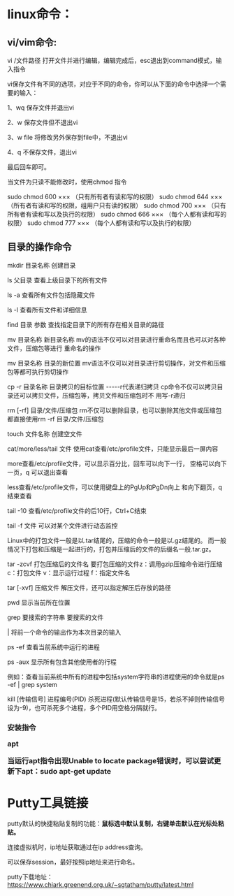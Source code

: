 # linux命令：

## vi/vim命令:

vi /文件路径 打开文件并进行编辑，编辑完成后，esc退出到command模式，输入指令

vi保存文件有不同的选项，对应于不同的命令，你可以从下面的命令中选择一个需要的输入：

1、wq 保存文件并退出vi

2、w 保存文件但不退出vi

3、w file 将修改另外保存到file中，不退出vi

4、q 不保存文件，退出vi

最后回车即可。

当文件为只读不能修改时，使用chmod 指令

sudo chmod 600 ××× （只有所有者有读和写的权限）
sudo chmod 644 ××× （所有者有读和写的权限，组用户只有读的权限）
sudo chmod 700 ××× （只有所有者有读和写以及执行的权限）
sudo chmod 666 ××× （每个人都有读和写的权限）
sudo chmod 777 ××× （每个人都有读和写以及执行的权限）

## 目录的操作命令

mkdir 目录名称                              创建目录

ls 父目录				                        查看上级目录下的所有文件

ls  -a 					                         查看所有文件包括隐藏文件

ls -l  				                              查看所有文件和详细信息

find 目录 参数                               查找指定目录下的所有存在相关目录的路径

mv 目录名称 新目录名称              mv的语法不仅可以对目录进行重命名而且也可以对各种文件，压缩包等进行 重命名的操作

mv 目录名称 目录的新位置          mv语法不仅可以对目录进行剪切操作，对文件和压缩包等都可执行剪切操作

cp -r 目录名称                             目录拷贝的目标位置 -----r代表递归拷贝   cp命令不仅可以拷贝目录还可以拷贝文件，压缩包等，拷贝文件和压缩包时不 用写-r递归

rm [-rf] 目录/文件/压缩包             rm不仅可以删除目录，也可以删除其他文件或压缩包都直接使用rm -rf 目录/文件/压缩包

touch 文件名称                           创建空文件

cat/more/less/tail 文件                使用cat查看/etc/profile文件，只能显示最后一屏内容

more查看/etc/profile文件，可以显示百分比，回车可以向下一行， 空格可以向下一页，q 可以退出查看

less查看/etc/profile文件，可以使用键盘上的PgUp和PgDn向上 和向下翻页，q结束查看

tail -10                                       查看/etc/profile文件的后10行，Ctrl+C结束 

tail -f 文件                                  可以对某个文件进行动态监控                                                                                                                                                                                                                                                                                                                                                                                                                                                                                                                                                                                                                                                                                                                                                                                                                                                                                                                                                                                                                                                                                                                                                                                                                                                                                                                                                                                                                                                                                                                                                                                                                                                                                                                                                                                                                                                                                                                                                                                                                                                                                                                                                                                                                                                                                                                                                                                                                                                                                                                                                                                                                                                                                                                                                                                                                                                                                                                                                                                                                   

Linux中的打包文件一般是以.tar结尾的，压缩的命令一般是以.gz结尾的。
而一般情况下打包和压缩是一起进行的，打包并压缩后的文件的后缀名一般.tar.gz。

tar -zcvf 打包压缩后的文件名    要打包压缩的文件z：调用gzip压缩命令进行压缩
c：打包文件      v：显示运行过程     f：指定文件名

tar [-xvf] 压缩文件                      解压文件，还可以指定解压后存放的路径

pwd                                         显示当前所在位置

grep 要搜索的字符串 要搜索的文件

| 将前一个命令的输出作为本次目录的输入         

ps -ef                                      查看当前系统中运行的进程

ps -aux                                   显示所有包含其他使用者的行程

例如：查看当前系统中所有的进程中包括system字符串的进程使用的命令就是ps -ef | grep system

kill [传输信号] 进程编号(PID)      杀死进程(默认传输信号是15，若杀不掉则传输信号设为-9)，也可杀死多个进程，多个PID用空格分隔就行。

<h3>安装指令

apt

当运行apt指令出现Unable to locate package错误时，可以尝试更新下apt：sudo apt-get update



# Putty工具链接

putty默认的快捷粘贴复制的功能：**鼠标选中默认复制，右键单击默认在光标处粘贴。**

连接虚拟机时，ip地址获取通过在ip address查询。

可以保存session，最好按照ip地址来进行命名。

putty下载地址：https://www.chiark.greenend.org.uk/~sgtatham/putty/latest.html
